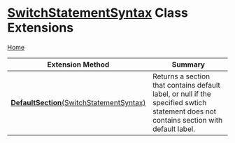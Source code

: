 # [SwitchStatementSyntax](https://docs.microsoft.com/en-us/dotnet/api/microsoft.codeanalysis.csharp.syntax.switchstatementsyntax) Class Extensions

[Home](../../../../../README.md)

| Extension Method | Summary |
| ---------------- | ------- |
| [**DefaultSection**(SwitchStatementSyntax)](../../../../../Roslynator/CSharp/SyntaxExtensions/DefaultSection/README.md) | Returns a section that contains default label, or null if the specified swtich statement does not contains section with default label\. |

